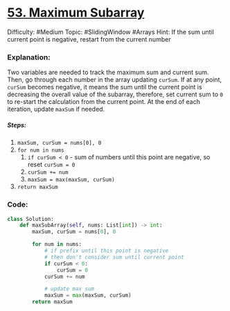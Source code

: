 # [53. Maximum Subarray](https://leetcode.com/problems/maximum-subarray/)

Difficulty: #Medium 
Topic: #SlidingWindow #Arrays 
Hint: If the sum until current point is negative, restart from the current number

### Explanation:
Two variables are needed to track the maximum sum and current sum. Then, go through each number in the array updating `curSum`. If at any point, `curSum` becomes negative, it means the sum until the current point is decreasing the overall value of the subarray, therefore, set current sum to `0` to re-start the calculation from the current point. At the end of each iteration, update `maxSum` if needed.

##### Steps:
1. `maxSum, curSum = nums[0], 0`
2. `for num in nums`
	1. `if curSum < 0` - sum of numbers until this point are negative, so reset `curSum = 0`
	2. `curSum += num`
	3. `maxSum = max(maxSum, curSum)` 
3. `return maxSum`


### Code:

```python
class Solution:
    def maxSubArray(self, nums: List[int]) -> int:
        maxSum, curSum = nums[0], 0

        for num in nums:
            # if prefix until this point is negative
            # then don't consider sum until current point
            if curSum < 0:
                curSum = 0
            curSum += num

            # update max sum
            maxSum = max(maxSum, curSum)
        return maxSum
```

